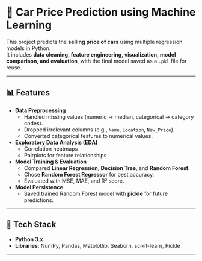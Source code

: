 # 🚗 Car Price Prediction using Machine Learning

This project predicts the **selling price of cars** using multiple regression models in Python.  
It includes **data cleaning, feature engineering, visualization, model comparison, and evaluation**, with the final model saved as a `.pkl` file for reuse.

---

## 📊 Features
- **Data Preprocessing**
  - Handled missing values (numeric → median, categorical → category codes).
  - Dropped irrelevant columns (e.g., `Name`, `Location`, `New_Price`).
  - Converted categorical features to numerical values.
- **Exploratory Data Analysis (EDA)**
  - Correlation heatmaps
  - Pairplots for feature relationships
- **Model Training & Evaluation**
  - Compared **Linear Regression**, **Decision Tree**, and **Random Forest**.
  - Chose **Random Forest Regressor** for best accuracy.
  - Evaluated with MSE, MAE, and R² score.
- **Model Persistence**
  - Saved trained Random Forest model with **pickle** for future predictions.

---

## 🧰 Tech Stack
- **Python 3.x**
- **Libraries**: NumPy, Pandas, Matplotlib, Seaborn, scikit-learn, Pickle

---
